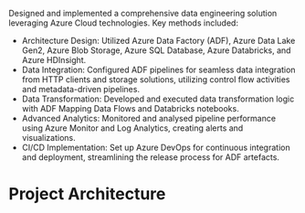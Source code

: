 Designed and implemented a comprehensive data engineering solution leveraging Azure Cloud technologies. Key methods included:
  +	Architecture Design: Utilized Azure Data Factory (ADF), Azure Data Lake Gen2, Azure Blob Storage, Azure SQL Database, Azure Databricks, and Azure HDInsight.
  +	Data Integration: Configured ADF pipelines for seamless data integration from HTTP clients and storage solutions, utilizing control flow activities and metadata-driven pipelines.
  +	Data Transformation: Developed and executed data transformation logic with ADF Mapping Data Flows and Databricks notebooks.
  +	Advanced Analytics: Monitored and analysed pipeline performance using Azure Monitor and Log Analytics, creating alerts and visualizations.
  +	CI/CD Implementation: Set up Azure DevOps for continuous integration and deployment, streamlining the release process for ADF artefacts.

# Project Architecture

